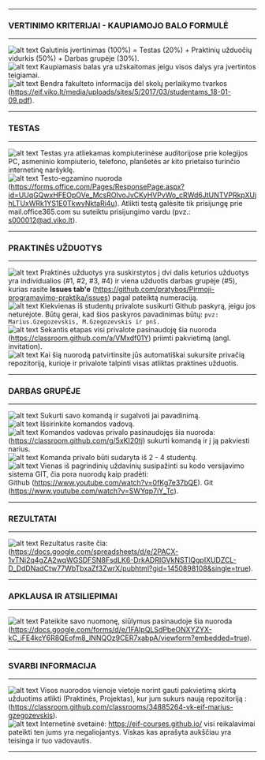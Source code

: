 
---
### VERTINIMO KRITERIJAI - KAUPIAMOJO BALO FORMULĖ 
---
 ![alt text][logo]  Galutinis įvertinimas (100%) = Testas (20%) + Praktinių užduočių vidurkis (50%) + Darbas grupėje (30%).\
 ![alt text][logo]  Kaupiamasis balas yra užskaitomas jeigu visos dalys yra įvertintos teigiamai.\
 ![alt text][logo]  Bendra fakulteto informacija dėl skolų perlaikymo tvarkos (https://eif.viko.lt/media/uploads/sites/5/2017/03/studentams_18-01-09.pdf).
 
---
### TESTAS
---
 ![alt text][logo] Testas yra atliekamas kompiuterinėse auditorijose prie kolegijos PC, asmeninio kompiuterio, telefono, planšetės ar kito prietaiso turinčio internetinę naršyklę.\
![alt text][logo] Testo-egzamino nuoroda (https://forms.office.com/Pages/ResponsePage.aspx?id=UUqGQwxHFEOpOVe_McsROIvoJvCKyHVPvWo_cRWd6JtUNTVPRkpXUjhLTUxWRk1YS1E0TkwyNktaRi4u). Atlikti testą galėsite tik prisijungę prie mail.office365.com su suteiktu prisijungimo vardu (pvz.: s000012@ad.viko.lt).

---
### PRAKTINĖS UŽDUOTYS
---
 ![alt text][logo] Praktinės užduotys yra suskirstytos į dvi dalis keturios užduotys yra individualios (#1, #2, #3, #4) ir viena užduotis darbas grupėje (#5), kurias rasite **Issues tab'e**  (https://github.com/pratybos/Pirmoji-programavimo-praktika/issues) pagal pateiktą numeraciją.\
 ![alt text][logo] Kiekvienas iš studentų privalote susikurti Github paskyrą, jeigu jos neturėjote. Būtų gerai, kad šios paskyros pavadinimas būtų:
`pvz: Marius.Gzegozevskis, M.Gzegozevskis ir pnš.`\
 ![alt text][logo] Sekantis etapas visi privalote pasinaudoję šia nuoroda (https://classroom.github.com/a/VMxdf01Y) priimti pakvietimą (angl. invitation).\
 ![alt text][logo] Kai šią nuorodą patvirtinsite jūs automatiškai sukursite privačią repozitoriją, kurioje ir privalote talpinti visas atliktas praktines užduotis.

---
### DARBAS GRUPĖJE
---
 ![alt text][logo] Sukurti savo komandą ir sugalvoti jai pavadinimą. <br/>
 ![alt text][logo] Išsirinkite komandos vadovą.\
 ![alt text][logo] Komandos vadovas privalo pasinaudojęs šia nuoroda: (https://classroom.github.com/g/5xKI20tj) sukurti komandą ir į ją pakviesti narius.\
 ![alt text][logo] Komanda privalo būti sudaryta iš 2 - 4 studentų.\
 ![alt text][logo] Vienas iš pagrindinių uždavinių susipažinti su kodo versijavimo sistema GIT, čia pora nuorodų kaip pradėti:\
 Github (https://www.youtube.com/watch?v=0fKg7e37bQE).
 Git (https://www.youtube.com/watch?v=SWYqp7iY_Tc).

---
### REZULTATAI
---

 ![alt text][logo] Rezultatus rasite čia: (https://docs.google.com/spreadsheets/d/e/2PACX-1vTNi2q4gZA2wqWGSDFSN8FsdLK6-DrkADRIGVkNSTlQgpIXUDZCL-D_DdDNadCtw77WbTbxaZf3ZwrX/pubhtml?gid=1450898108&single=true).

---
### APKLAUSA IR ATSILIEPIMAI 
---
 ![alt text][logo] Pateikite savo nuomonę, siūlymus pasinaudoje šia nuoroda (https://docs.google.com/forms/d/e/1FAIpQLSdPbeONXYZYX-kC_iFE4kcY6R8QEofm8_INNQOz9CER7xabpA/viewform?embedded=true).

---
### SVARBI INFORMACIJA 
---

 ![alt text][logo] Visos nuorodos vienoje vietoje norint gauti pakvietimą skirtą užduotims atlikti (Praktinės, Projektas), kur jum sukurs naują repozitoriją : (https://classroom.github.com/classrooms/34885264-vk-eif-marius-gzegozevskis).<br/>
 ![alt text][logo] Internetinė svetainė: https://eif-courses.github.io/ visi reikalavimai pateikti ten jums yra negaliojantys. Viskas kas aprašyta aukščiau yra teisinga ir tuo vadovautis.

---
[logo]: https://github.com/eif-courses/Duomenu-strukturos-ir-algoritmai/blob/master/list%20item.png "list item rectangle"
